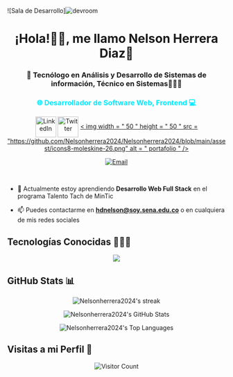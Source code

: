<!-- Agregar banner -->

<span>![</span><span>Sala de Desarrollo</span><span>]</span>![devroom](https://github.com/user-attachments/assets/0736afec-bf09-4582-a131-35c0e093b18d)

<h1 align="center">¡Hola!👋🏼, me llamo Nelson Herrera Diaz🚀</h1>

<h3 align="center">👾 Tecnólogo en Análisis y Desarrollo de Sistemas de información, Técnico en Sistemas👨🏻‍💻</h3>
<h3 align="center" style="color: #00EAFF;">🌐 Desarrollador de Software Web, Frontend 💻</h3>

<p align="center">
  <a href="https://www.linkedin.com/in/nelsonherreradiaz" target="_blank"><img align="center" width="48px" alt="LinkedIn" title="LinkedIn" src="https://img.icons8.com/?size=100&id=8808&format=png&color=00EAFF"/></a>
  <a href="https://x.com/Nelson2024Diaz" target="_blank"><img align="center" width="48px" alt="Twitter" title="Twitter"  src="https://img.icons8.com/?size=100&id=phOKFKYpe00C&format=png&color=00EAFF"/></a>
  <a href="https://github.com/Nelsonherrera2024/Mi-Portafolio" target="_blank">< img width = " 50 " height = " 50 " src = "https://github.com/Nelsonherrera2024/Nelsonherrera2024/blob/main/assest/icons8-moleskine-26.png" alt = " portafolio " /></a>
</p>

<p align="center">
  <a href="mailto:hdnelson@soy.sena.edu.co"><img align="center" src="https://img.shields.io/badge/Gmail-D14836?style=for-the-badge&logo=gmail&logoColor=white" alt="Email"/></a>
</p>

<br>

<p align="left">

- 🌱 Actualmente estoy aprendiendo **Desarrollo Web Full Stack** en el programa Talento Tach  de MinTic

- 📫 Puedes contactarme en **hdnelson@soy.sena.edu.co** o en cualquiera de mis redes sociales
</p>

<h2 align="left">Tecnologías Conocidas 👨🏻‍💻</h2>
<p align="center">
  <a href="https://skillicons.dev">
    <img src="https://skillicons.dev/icons?i=java,javascript,html,css,react,vite,bootstrap,git,github,gitlab,mysql,mongodb,figma,vscode,postman,Astro,&perline=7" />
  </a>
</p>

<h2 align="left">GitHub Stats 📊</h2>

<p align="center">
  <img title="🔥 Get streak stats for your profile at git.io/streak-stats" alt="Nelsonherrera2024's streak" src="https://github.com/Nelsonherrera2024?user=Nelsonherrera2024&theme=transparent&hide_border=true&locale=es"/>
</p>

<p align="center">
  <img alt="Nelsonherrera2024's GitHub Stats" src="https://github-readme-stats.vercel.app/api?username=Nelsonherrera2024&show_icons=true&theme=transparent&hide_border=true"/>
</p>

<p align="center">
  <img alt="Nelsonherrera2024's Top Languages" src="https://github-readme-stats.vercel.app/api/top-langs/?username=Nelsonherrera2024&theme=transparent&langs_count=10&hide_border=true"/>
</p>

<h2 align="left">Visitas a mi  Perfil 👀</h2>

<p align="center">
  <img src="https://profile-counter.glitch.me/Nelsonherrera2024/count.svg" alt="Visitor Count"/>
</p>


